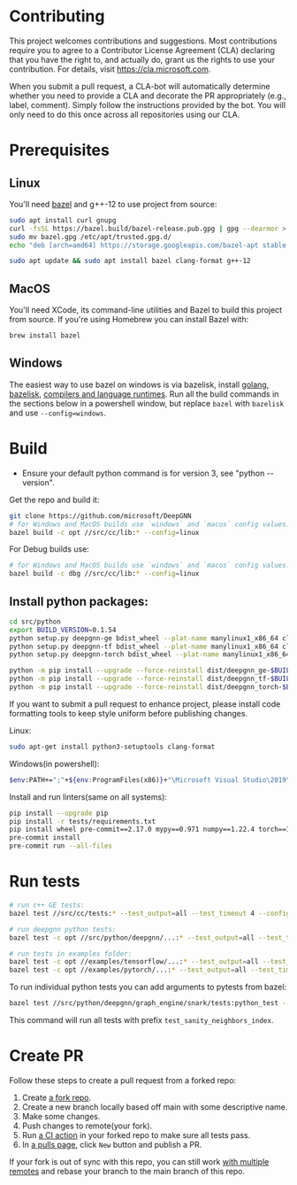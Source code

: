 # Contributing


This project welcomes contributions and suggestions. Most contributions require you to
agree to a Contributor License Agreement (CLA) declaring that you have the right to,
and actually do, grant us the rights to use your contribution. For details, visit
https://cla.microsoft.com.

When you submit a pull request, a CLA-bot will automatically determine whether you need
to provide a CLA and decorate the PR appropriately (e.g., label, comment). Simply follow the
instructions provided by the bot. You will only need to do this once across all repositories using our CLA.


# Prerequisites

## Linux

You'll need [bazel](https://docs.bazel.build/versions/master/install-ubuntu.html) and g++-12 to use project from source:

```bash
sudo apt install curl gnupg
curl -fsSL https://bazel.build/bazel-release.pub.gpg | gpg --dearmor > bazel.gpg
sudo mv bazel.gpg /etc/apt/trusted.gpg.d/
echo "deb [arch=amd64] https://storage.googleapis.com/bazel-apt stable jdk1.8" | sudo tee /etc/apt/sources.list.d/bazel.list

sudo apt update && sudo apt install bazel clang-format g++-12
```

## MacOS

You'll need XCode, its command-line utilities and Bazel to build this project from source.
If you're using Homebrew you can install Bazel with:
```bash
brew install bazel
```

## Windows

The easiest way to use bazel on windows is via bazelisk, install [golang](https://golang.org/dl/), [bazelisk](https://github.com/bazelbuild/bazelisk), [compilers and language runtimes](https://bazel.build/install/windows#install-compilers).
Run all the build commands in the sections below in a powershell window, but replace `bazel` with `bazelisk` and use `--config=windows`.

# Build

* Ensure your default python command is for version 3, see "python --version".

Get the repo and build it:

```bash
git clone https://github.com/microsoft/DeepGNN
# for Windows and MacOS builds use `windows` and `macos` config values.
bazel build -c opt //src/cc/lib:* --config=linux
```

For Debug builds use:

```bash
# for Windows and MacOS builds use `windows` and `macos` config values.
bazel build -c dbg //src/cc/lib:* --config=linux
```

## Install python packages:

```bash
cd src/python
export BUILD_VERSION=0.1.54
python setup.py deepgnn-ge bdist_wheel --plat-name manylinux1_x86_64 clean --all
python setup.py deepgnn-tf bdist_wheel --plat-name manylinux1_x86_64 clean --all
python setup.py deepgnn-torch bdist_wheel --plat-name manylinux1_x86_64 clean --all

python -m pip install --upgrade --force-reinstall dist/deepgnn_ge-$BUILD_VERSION-py3-none-manylinux1_x86_64.whl
python -m pip install --upgrade --force-reinstall dist/deepgnn_tf-$BUILD_VERSION-py3-none-manylinux1_x86_64.whl
python -m pip install --upgrade --force-reinstall dist/deepgnn_torch-$BUILD_VERSION-py3-none-manylinux1_x86_64.whl
```


If you want to submit a pull request to enhance project, please install code formatting tools to keep style uniform before publishing changes.

Linux:
```bash
sudo apt-get install python3-setuptools clang-format
```

Windows(in powershell):
```sh
$env:PATH+=";"+${env:ProgramFiles(x86)}+"\Microsoft Visual Studio\2019\Enterprise\VC\Tools\Llvm\bin"
```

Install and run linters(same on all systems):
```sh
pip install --upgrade pip
pip install -r tests/requirements.txt
pip install wheel pre-commit==2.17.0 mypy==0.971 numpy==1.22.4 torch==1.11.0 tensorflow==2.8.3
pre-commit install
pre-commit run --all-files
```


# Run tests

```bash
# run c++ GE tests:
bazel test //src/cc/tests:* --test_output=all --test_timeout 4 --config=linux

# run deepgnn python tests:
bazel test -c opt //src/python/deepgnn/...:* --test_output=all --test_timeout 6000 --config=linux

# run tests in examples folder:
bazel test -c opt //examples/tensorflow/...:* --test_output=all --test_timeout 6000 --config=linux
bazel test -c opt //examples/pytorch/...:* --test_output=all --test_timeout 6000 --config=linux

```

To run individual python tests you can add arguments to pytests from bazel:

```bash
bazel test //src/python/deepgnn/graph_engine/snark/tests:python_test --test_output=all --test_timeout 4 --config=linux --test_arg=-k --test_arg='test_sanity_neighbors_index'
```

This command will run all tests with prefix `test_sanity_neighbors_index`.

# Create PR

Follow these steps to create a pull request from a forked repo:
1. Create [a fork repo](https://docs.github.com/en/pull-requests/collaborating-with-pull-requests/working-with-forks).
2. Create a new branch locally based off main with some descriptive name.
3. Make some changes.
4. Push changes to remote(your fork).
5. Run [a CI action](https://github.com/microsoft/DeepGNN/actions/workflows/ci.yml) in your forked repo to make sure all tests pass.
6. In [a pulls page](https://github.com/microsoft/DeepGNN/pulls), click `New` button and publish a PR.

If your fork is out of sync with this repo, you can still work [with multiple remotes](https://docs.github.com/en/pull-requests/collaborating-with-pull-requests/working-with-forks/configuring-a-remote-for-a-fork)
and rebase your branch to the main branch of this repo.
